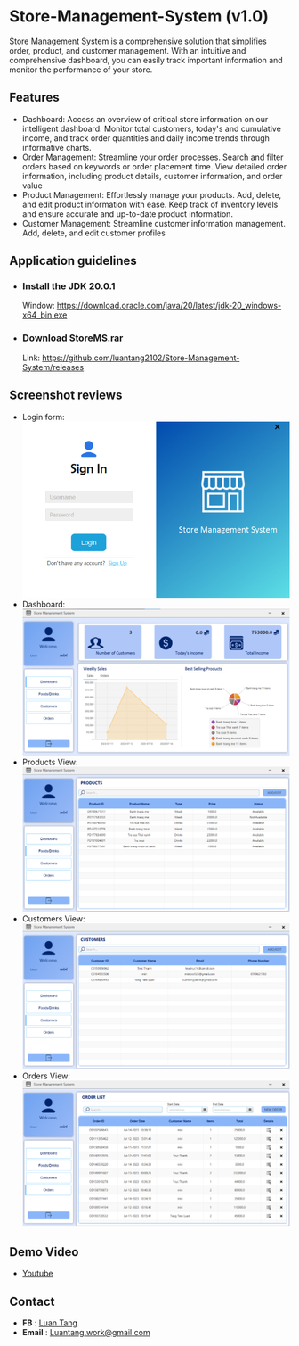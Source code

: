 # **Store-Management-System (v1.0)**

Store Management System is a comprehensive solution that simplifies order,
product, and customer management. With an intuitive and comprehensive dashboard,
you can easily track important information and monitor the performance of your store.

## **Features**
- Dashboard: Access an overview of critical store information on our intelligent dashboard. Monitor total customers, today's and cumulative income, and track order quantities and daily income trends through informative charts.
- Order Management: Streamline your order processes. Search and filter orders based on keywords or order placement time. View detailed order information, including product details, customer information, and order value
- Product Management: Effortlessly manage your products. Add, delete, and edit product information with ease. Keep track of inventory levels and ensure accurate and up-to-date product information.
- Customer Management: Streamline customer information management. Add, delete, and edit customer profiles

## **Application guidelines**
- ### **Install the JDK 20.0.1**
  Window: <https://download.oracle.com/java/20/latest/jdk-20_windows-x64_bin.exe>

- ### **Download StoreMS.rar**
  Link: <https://github.com/luantang2102/Store-Management-System/releases>

## **Screenshot reviews**
- Login form:
![](login.png "Account Login")
- Dashboard:
![](dashboard.png "Dashboard")
- Products View:
![](product.png "Products")
- Customers View:
![](customer.png "Customers")
- Orders View:
![](order.png "Orders")

## **Demo Video**
- [Youtube](https://www.youtube.com/watch?v=Zi7uG-7qrgo)

## **Contact**
- **FB** :  [Luan Tang](https://www.facebook.com/luantang21/)
- **Email** : Luantang.work@gmail.com
